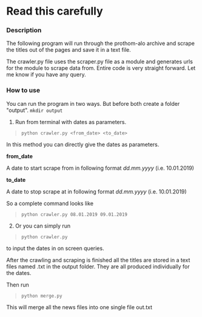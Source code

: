 # Read this carefully

### Description
The following program will run through the prothom-alo archive and scrape the titles out of the pages and save it in a text file. 

The crawler.py file uses the scraper.py file as a module and generates urls for the module to scrape data from. Entire code is very straight forward. Let me know if you have any query.

### How to use
You can run the program in two ways. But before both create a folder "output".
`mkdir output`

1. Run from terminal with dates as parameters. 

> `python crawler.py <from_date> <to_date>`

In this method you can directly give the dates as parameters.

**from_date**

A date to start scrape from in following format _dd.mm.yyyy_ (i.e. 10.01.2019)

**to_date**

A date to stop scrape at in following format _dd.mm.yyyy_ (i.e. 10.01.2019)

So a complete command looks like 
> `python crawler.py 08.01.2019 09.01.2019`

2. Or you can simply run 
> `python crawler.py` 

to input the dates in on screen queries.

After the crawling and scraping is finished all the titles are stored in a text files named <date>.txt in the output folder. They are all produced individually for the dates.

Then run 
> `python merge.py` 

This will merge all the news files into one single file out.txt 